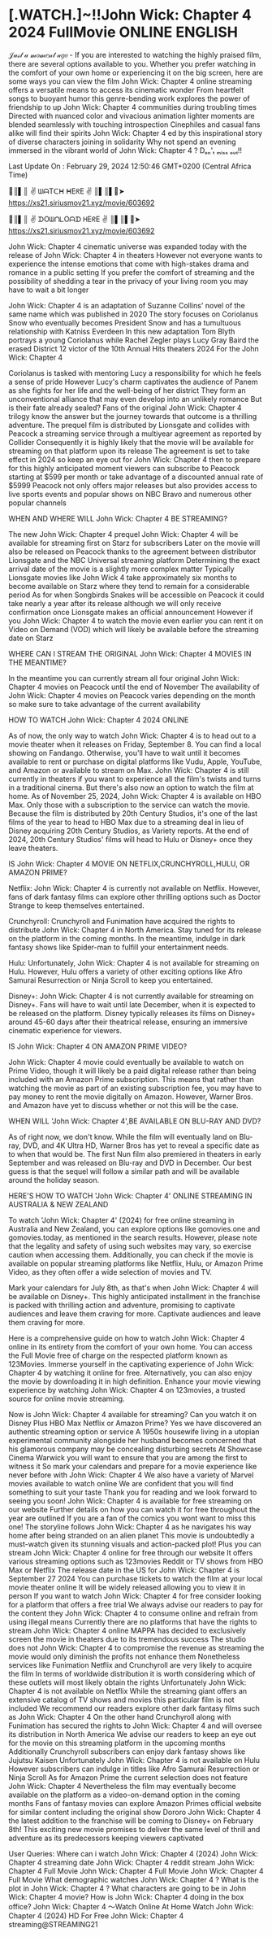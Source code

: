 # [.WATCH.]~!!John Wick: Chapter 4 2024 FullMovie ONLINE ENGLISH


𝒥𝓊𝓈𝓉 𝒶 𝓂𝑜𝓂𝑒𝓃𝓉 𝒶𝑔𝑜 - If you are interested to watching the highly praised film, there are several options available to you. Whether you prefer watching in the comfort of your own home or experiencing it on the big screen, here are some ways you can view the film John Wick: Chapter 4  online streaming offers a versatile means to access its cinematic wonder From heartfelt songs to buoyant humor this genre-bending work explores the power of friendship to up John Wick: Chapter 4  communities during troubling times Directed with nuanced color and vivacious animation lighter moments are blended seamlessly with touching introspection Cinephiles and casual fans alike will find their spirits John Wick: Chapter 4  ed by this inspirational story of diverse characters joining in solidarity Why not spend an evening immersed in the vibrant world of John Wick: Chapter 4 ? Dₒₙ'ₜ ₘᵢₛₛ ₒᵤₜ!!


Last Update On : February 29, 2024 12:50:46 GMT+0200 (Central Africa Time)



🔴║▌║ ✌ ᗯᗩTᑕᕼ ᕼEᖇE ✌ ║▌║▌🔴➤ 	 https://xs21.siriusmov21.xyz/movie/603692



🔴║▌║ ✌ ᗪOᗯᑎᒪOᗩᗪ ᕼEᖇE ✌ ║▌║▌🔴➤ https://xs21.siriusmov21.xyz/movie/603692



John Wick: Chapter 4 cinematic universe was expanded today with the release of John Wick: Chapter 4 in theaters However not everyone wants to experience the intense emotions that come with high-stakes drama and romance in a public setting If you prefer the comfort of streaming and the possibility of shedding a tear in the privacy of your living room you may have to wait a bit longer


John Wick: Chapter 4 is an adaptation of Suzanne Collins' novel of the same name which was published in 2020 The story focuses on Coriolanus Snow who eventually becomes President Snow and has a tumultuous relationship with Katniss Everdeen In this new adaptation Tom Blyth portrays a young Coriolanus while Rachel Zegler plays Lucy Gray Baird the erased District 12 victor of the 10th Annual Hits theaters 2024 For the John Wick: Chapter 4 


Coriolanus is tasked with mentoring Lucy a responsibility for which he feels a sense of pride However Lucy's charm captivates the audience of Panem as she fights for her life and the well-being of her district They form an unconventional alliance that may even develop into an unlikely romance But is their fate already sealed? Fans of the original John Wick: Chapter 4  trilogy know the answer but the journey towards that outcome is a thrilling adventure. The prequel film is distributed by Lionsgate and collides with Peacock a streaming service through a multiyear agreement as reported by Collider Consequently it is highly likely that the movie will be available for streaming on that platform upon its release The agreement is set to take effect in 2024 so keep an eye out for John Wick: Chapter 4  then to prepare for this highly anticipated moment viewers can subscribe to Peacock starting at $599 per month or take advantage of a discounted annual rate of $5999 Peacock not only offers major releases but also provides access to live sports events and popular shows on NBC Bravo and numerous other popular channels


WHEN AND WHERE WILL John Wick: Chapter 4 BE STREAMING?


The new John Wick: Chapter 4  prequel John Wick: Chapter 4 will be available for streaming first on Starz for subscribers Later on the movie will also be released on Peacock thanks to the agreement between distributor Lionsgate and the NBC Universal streaming platform Determining the exact arrival date of the movie is a slightly more complex matter Typically Lionsgate movies like John Wick 4 take approximately six months to become available on Starz where they tend to remain for a considerable period As for when Songbirds Snakes will be accessible on Peacock it could take nearly a year after its release although we will only receive confirmation once Lionsgate makes an official announcement However if you John Wick: Chapter 4  to watch the movie even earlier you can rent it on Video on Demand (VOD) which will likely be available before the streaming date on Starz


WHERE CAN I STREAM THE ORIGINAL John Wick: Chapter 4 MOVIES IN THE MEANTIME?


In the meantime you can currently stream all four original John Wick: Chapter 4  movies on Peacock until the end of November The availability of John Wick: Chapter 4  movies on Peacock varies depending on the month so make sure to take advantage of the current availability


HOW TO WATCH John Wick: Chapter 4 2024 ONLINE


As of now, the only way to watch John Wick: Chapter 4 is to head out to a movie theater when it releases on Friday, September 8. You can find a local showing on Fandango. Otherwise, you'll have to wait until it becomes available to rent or purchase on digital platforms like Vudu, Apple, YouTube, and Amazon or available to stream on Max. John Wick: Chapter 4  is still currently in theaters if you want to experience all the film's twists and turns in a traditional cinema. But there's also now an option to watch the film at home. As of November 25, 2024, John Wick: Chapter 4  is available on HBO Max. Only those with a subscription to the service can watch the movie. Because the film is distributed by 20th Century Studios, it's one of the last films of the year to head to HBO Max due to a streaming deal in lieu of Disney acquiring 20th Century Studios, as Variety reports. At the end of 2024, 20th Century Studios' films will head to Hulu or Disney+ once they leave theaters.


IS John Wick: Chapter 4 MOVIE ON NETFLIX,CRUNCHYROLL,HULU, OR AMAZON PRIME?


Netflix: John Wick: Chapter 4 is currently not available on Netflix. However, fans of dark fantasy films can explore other thrilling options such as Doctor Strange to keep themselves entertained.


Crunchyroll: Crunchyroll and Funimation have acquired the rights to distribute John Wick: Chapter 4  in North America. Stay tuned for its release on the platform in the coming months. In the meantime, indulge in dark fantasy shows like Spider-man to fulfill your entertainment needs.


Hulu: Unfortunately, John Wick: Chapter 4 is not available for streaming on Hulu. However, Hulu offers a variety of other exciting options like Afro Samurai Resurrection or Ninja Scroll to keep you entertained.


Disney+: John Wick: Chapter 4 is not currently available for streaming on Disney+. Fans will have to wait until late December, when it is expected to be released on the platform. Disney typically releases its films on Disney+ around 45-60 days after their theatrical release, ensuring an immersive cinematic experience for viewers.


IS John Wick: Chapter 4 ON AMAZON PRIME VIDEO?


John Wick: Chapter 4 movie could eventually be available to watch on Prime Video, though it will likely be a paid digital release rather than being included with an Amazon Prime subscription. This means that rather than watching the movie as part of an existing subscription fee, you may have to pay money to rent the movie digitally on Amazon. However, Warner Bros. and Amazon have yet to discuss whether or not this will be the case.


WHEN WILL 'John Wick: Chapter 4',BE AVAILABLE ON BLU-RAY AND DVD?


As of right now, we don't know. While the film will eventually land on Blu-ray, DVD, and 4K Ultra HD, Warner Bros has yet to reveal a specific date as to when that would be. The first Nun film also premiered in theaters in early September and was released on Blu-ray and DVD in December. Our best guess is that the sequel will follow a similar path and will be available around the holiday season.


HERE'S HOW TO WATCH 'John Wick: Chapter 4' ONLINE STREAMING IN AUSTRALIA & NEW ZEALAND


To watch 'John Wick: Chapter 4' (2024) for free online streaming in Australia and New Zealand, you can explore options like gomovies.one and gomovies.today, as mentioned in the search results. However, please note that the legality and safety of using such websites may vary, so exercise caution when accessing them. Additionally, you can check if the movie is available on popular streaming platforms like Netflix, Hulu, or Amazon Prime Video, as they often offer a wide selection of movies and TV.


Mark your calendars for July 8th, as that's when John Wick: Chapter 4 will be available on Disney+. This highly anticipated installment in the franchise is packed with thrilling action and adventure, promising to captivate audiences and leave them craving for more. Captivate audiences and leave them craving for more.


Here is a comprehensive guide on how to watch John Wick: Chapter 4 online in its entirety from the comfort of your own home. You can access the Full Movie free of charge on the respected platform known as 123Movies. Immerse yourself in the captivating experience of John Wick: Chapter 4  by watching it online for free. Alternatively, you can also enjoy the movie by downloading it in high definition. Enhance your movie viewing experience by watching John Wick: Chapter 4  on 123movies, a trusted source for online movie streaming.


Now is John Wick: Chapter 4 available for streaming? Can you watch it on Disney Plus HBO Max Netflix or Amazon Prime? Yes we have discovered an authentic streaming option or service A 1950s housewife living in a utopian experimental community alongside her husband becomes concerned that his glamorous company may be concealing disturbing secrets At Showcase Cinema Warwick you will want to ensure that you are among the first to witness it So mark your calendars and prepare for a movie experience like never before with John Wick: Chapter 4  We also have a variety of Marvel movies available to watch online We are confident that you will find something to suit your taste Thank you for reading and we look forward to seeing you soon! John Wick: Chapter 4  is available for free streaming on our website Further details on how you can watch it for free throughout the year are outlined If you are a fan of the comics you wont want to miss this one! The storyline follows John Wick: Chapter 4  as he navigates his way home after being stranded on an alien planet This movie is undoubtedly a must-watch given its stunning visuals and action-packed plot! Plus you can stream John Wick: Chapter 4  online for free through our website It offers various streaming options such as 123movies Reddit or TV shows from HBO Max or Netflix The release date in the US for John Wick: Chapter 4  is September 27 2024 You can purchase tickets to watch the film at your local movie theater online It will be widely released allowing you to view it in person If you want to watch John Wick: Chapter 4  for free consider looking for a platform that offers a free trial We always advise our readers to pay for the content they John Wick: Chapter 4  to consume online and refrain from using illegal means Currently there are no platforms that have the rights to stream John Wick: Chapter 4  online MAPPA has decided to exclusively screen the movie in theaters due to its tremendous success The studio does not John Wick: Chapter 4  to compromise the revenue as streaming the movie would only diminish the profits not enhance them Nonetheless services like Funimation Netflix and Crunchyroll are very likely to acquire the film In terms of worldwide distribution it is worth considering which of these outlets will most likely obtain the rights Unfortunately John Wick: Chapter 4  is not available on Netflix While the streaming giant offers an extensive catalog of TV shows and movies this particular film is not included We recommend our readers explore other dark fantasy films such as John Wick: Chapter 4  On the other hand Crunchyroll along with Funimation has secured the rights to John Wick: Chapter 4  and will oversee its distribution in North America We advise our readers to keep an eye out for the movie on this streaming platform in the upcoming months Additionally Crunchyroll subscribers can enjoy dark fantasy shows like Jujutsu Kaisen Unfortunately John Wick: Chapter 4  is not available on Hulu However subscribers can indulge in titles like Afro Samurai Resurrection or Ninja Scroll As for Amazon Prime the current selection does not feature John Wick: Chapter 4  Nevertheless the film may eventually become available on the platform as a video-on-demand option in the coming months Fans of fantasy movies can explore Amazon Primes official website for similar content including the original show Dororo John Wick: Chapter 4  the latest addition to the franchise will be coming to Disney+ on February 8th! This exciting new movie promises to deliver the same level of thrill and adventure as its predecessors keeping viewers captivated


User Queries: Where can i watch John Wick: Chapter 4 (2024) John Wick: Chapter 4 streaming date John Wick: Chapter 4  reddit stream John Wick: Chapter 4 Full Movie John Wick: Chapter 4  Full Movie John Wick: Chapter 4  Full Movie What demographic watches John Wick: Chapter 4  ? What is the plot in John Wick: Chapter 4  ? What characters are going to be in John Wick: Chapter 4  movie? How is John Wick: Chapter 4  doing in the box office? John Wick: Chapter 4 ～Watch Online At Home Watch John Wick: Chapter 4 (2024) HD For Free John Wick: Chapter 4 streaming@STREAMING21
